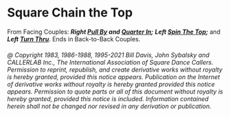 
# Square Chain the Top

From Facing Couples:
***Right [Pull By](../b1/pull_by.md) and
[Quarter In](../a1/quarter_in.md);***
***Left [Spin The Top](../ms/spin_the_top.md);***
and ***Left [Turn Thru](../ms/turn_thru.md)***.
Ends in Back-to-Back Couples.

###### @ Copyright 1983, 1986-1988, 1995-2021 Bill Davis, John Sybalsky and CALLERLAB Inc., The International Association of Square Dance Callers. Permission to reprint, republish, and create derivative works without royalty is hereby granted, provided this notice appears. Publication on the Internet of derivative works without royalty is hereby granted provided this notice appears. Permission to quote parts or all of this document without royalty is hereby granted, provided this notice is included. Information contained herein shall not be changed nor revised in any derivation or publication.
